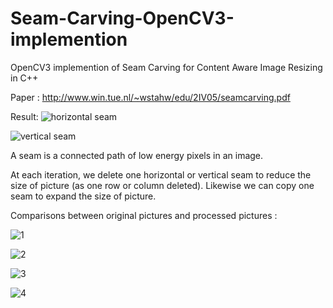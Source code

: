 # Seam-Carving-OpenCV3-implemention
OpenCV3 implemention of Seam Carving for Content Aware Image Resizing in C++

Paper : http://www.win.tue.nl/~wstahw/edu/2IV05/seamcarving.pdf

Result:
![horizontal seam](https://github.com/RoyLJH/raw/master/Seam-Carving-OpenCV3-implemention/result_pics/HorizontalSeam.png)

![vertical seam](https://github.com/RoyLJH/raw/master/Seam-Carving-OpenCV3-implemention/result_pics/VerticalSeam.png)

A seam is a connected path of low energy pixels in an image. 

At each iteration, we delete one horizontal or vertical seam to reduce the size of picture (as one row or column deleted). 
Likewise we can copy one seam to expand the size of picture.

Comparisons between original pictures and processed pictures :

![1](https://github.com/RoyLJH/raw/master/Seam-Carving-OpenCV3-implemention/result_pics/1.png)

![2](https://github.com/RoyLJH/raw/master/Seam-Carving-OpenCV3-implemention/result_pics/2.png)

![3](https://github.com/RoyLJH/raw/master/Seam-Carving-OpenCV3-implemention/result_pics/3.png)

![4](https://github.com/RoyLJH/raw/master/Seam-Carving-OpenCV3-implemention/result_pics/4.png)

